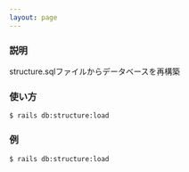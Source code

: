 ```yaml
---
layout: page
---
```


### 説明

structure.sqlファイルからデータベースを再構築

### 使い方

    $ rails db:structure:load

### 例

    $ rails db:structure:load
